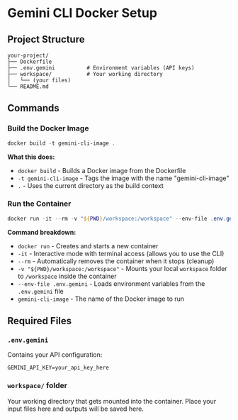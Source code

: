 # Gemini CLI Docker Setup

## Project Structure

```
your-project/
├── Dockerfile
├── .env.gemini          # Environment variables (API keys)
├── workspace/           # Your working directory
│   └── (your files)
└── README.md
```

## Commands

### Build the Docker Image

```powershell
docker build -t gemini-cli-image .
```

**What this does:**
- `docker build` - Builds a Docker image from the Dockerfile
- `-t gemini-cli-image` - Tags the image with the name "gemini-cli-image"
- `.` - Uses the current directory as the build context

### Run the Container

```powershell
docker run -it --rm -v "${PWD}/workspace:/workspace" --env-file .env.gemini gemini-cli-image
```

**Command breakdown:**
- `docker run` - Creates and starts a new container
- `-it` - Interactive mode with terminal access (allows you to use the CLI)
- `--rm` - Automatically removes the container when it stops (cleanup)
- `-v "${PWD}/workspace:/workspace"` - Mounts your local `workspace` folder to `/workspace` inside the container
- `--env-file .env.gemini` - Loads environment variables from the `.env.gemini` file
- `gemini-cli-image` - The name of the Docker image to run

## Required Files

### `.env.gemini`
Contains your API configuration:
```
GEMINI_API_KEY=your_api_key_here
```

### `workspace/` folder
Your working directory that gets mounted into the container. Place your input files here and outputs will be saved here.